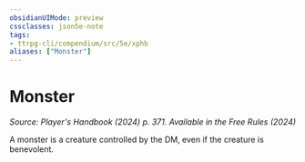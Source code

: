 ```yaml
---
obsidianUIMode: preview
cssclasses: json5e-note
tags:
- ttrpg-cli/compendium/src/5e/xphb
aliases: ["Monster"]
---
```

# Monster
*Source: Player's Handbook (2024) p. 371. Available in the Free Rules (2024)* 

A monster is a creature controlled by the DM, even if the creature is benevolent.